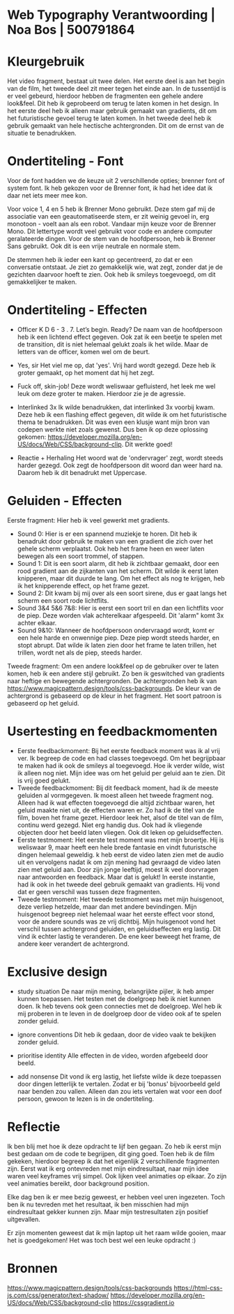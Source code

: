 # Web Typography Verantwoording | Noa Bos | 500791864

# Kleurgebruik
Het video fragment, bestaat uit twee delen. Het eerste deel is aan het begin van de film, het tweede deel zit meer tegen het einde aan. In de tussentijd is er veel gebeurd, hierdoor hebben de fragmenten een gehele andere look&feel. Dit heb ik geprobeerd om terug te laten komen in het design.
In het eerste deel heb ik alleen maar gebruik gemaakt van gradients, dit om het futuristische gevoel terug te laten komen. In het tweede deel heb ik gebruik gemaakt van hele hectische achtergronden. Dit om de ernst van de situatie te benadrukken.

# Ondertiteling - Font
Voor de font hadden we de keuze uit 2 verschillende opties; brenner font of system font. Ik heb gekozen voor de Brenner font, ik had het idee dat ik daar net iets meer mee kon. 

Voor voice 1, 4 en 5 heb ik Brenner Mono gebruikt. Deze stem gaf mij de associatie van een geautomatiseerde stem, er zit weinig gevoel in, erg monotoon - voelt aan als een robot. Vandaar mijn keuze voor de Brenner Mono. Dit lettertype wordt veel gebruikt voor code en andere computer geralateerde dingen.
Voor de stem van de hoofdpersoon, heb ik Brenner Sans gebruikt. Ook dit is een vrije neutrale en normale stem.

De stemmen heb ik ieder een kant op gecentreerd, zo dat er een conversatie ontstaat. Je ziet zo gemakkelijk wie, wat zegt, zonder dat je de gezichten daarvoor hoeft te zien. Ook heb ik smileys toegevoegd, om dit gemakkelijker te maken.

# Ondertiteling - Effecten
- Officer  K D 6 - 3 . 7. Let’s begin. Ready?
De naam van de hoofdpersoon heb ik een lichtend effect gegeven. Ook zat ik een beetje te spelen met de transition, dit is niet helemaal gelukt zoals ik het wilde. Maar de letters van de officer, komen wel om de beurt.

- Yes, sir
Het viel me op, dat 'yes'. Vrij hard wordt gezegd. Deze heb ik groter gemaakt, op het moment dat hij het zegt.

- Fuck off, skin-job!
Deze wordt weliswaar gefluisterd, het leek me wel leuk om deze groter te maken. Hierdoor zie je de agressie. 

- Interlinked 3x
Ik wilde benadrukken, dat interlinked 3x voorbij kwam. Deze heb ik een flashing effect gegeven, dit wilde ik om het futuristische thema te benadrukken. Dit was even een klusje want mijn bron van codepen werkte niet zoals gewenst. Dus ben ik op deze oplossing gekomen: https://developer.mozilla.org/en-US/docs/Web/CSS/background-clip. Dit werkte goed!

- Reactie + Herhaling
Het woord wat de 'ondervrager' zegt, wordt steeds harder gezegd. Ook zegt de hoofdpersoon dit woord dan weer hard na. Daarom heb ik dit benadrukt met Uppercase.

# Geluiden - Effecten
Eerste fragment:
Hier heb ik veel gewerkt met gradients.
- Sound 0: Hier is er een spannend muziekje te horen. Dit heb ik benadrukt door gebruik te maken van een gradient die zich over het gehele scherm verplaatst. Ook heb het frame heen en weer laten bewegen als een soort trommel, of stappen.
- Sound 1: Dit is een soort alarm, dit heb ik zichtbaar gemaakt, door een rood gradient aan de zijkanten van het scherm. Dit wilde ik eerst laten knipperen, maar dit duurde te lang. Om het effect als nog te krijgen, heb ik het knipperende effect, op het frame gezet.
- Sound 2: Dit kwam bij mij over als een soort sirene,  dus er gaat langs het scherm een soort rode lichtflits.
- Sound 3&4 5&6 7&8: Hier is eerst een soort tril en dan een lichtflits voor de piep. Deze worden vlak achterelkaar afgespeeld. Dit 'alarm" komt 3x achter elkaar.
- Sound 9&10: Wanneer de hoofdpersoon ondervraagd wordt, komt er een hele harde en onwennige piep. Deze piep wordt steeds harder, en stopt abrupt. Dat wilde ik laten zien door het frame te laten trillen, het trillen, wordt net als de piep, steeds harder.

Tweede fragment:
Om een andere look&feel op de gebruiker over te laten komen, heb ik een andere stijl gebruikt. Zo ben ik geswitched van gradients naar heftige en bewegende achtergronden. De achtergronden heb ik van https://www.magicpattern.design/tools/css-backgrounds. De kleur van de achtergrond is gebaseerd op de kleur in het fragment. Het soort patroon is gebaseerd op het geluid.

# Usertesting en feedbackmomenten
- Eerste feedbackmoment: Bij het eerste feedback moment was ik al vrij ver. Ik begreep de code en had classes toegevoegd. Om het begrijpbaar te maken had ik ook de smileys al toegevoegd. Hoe ik verder wilde, wist ik alleen nog niet. Mijn idee was om het geluid per geluid aan te zien. Dit is vrij goed gelukt. 
- Tweede feedbackmoment: Bij dit feedback moment, had ik de meeste geluiden al vormgegeven. Ik moest alleen het tweede fragment nog. Alleen had ik wat effecten toegevoegd die altijd zichtbaar waren, het geluid maakte niet uit, de effecten waren er. Zo had ik de titel van de film, boven het frame gezet. Hierdoor leek het, alsof de titel van de film, continu werd gezegd. Niet erg handig dus. Ook had ik vliegende objecten door het beeld laten vliegen. Ook dit leken op geluidseffecten.
- Eerste testmoment: Het eerste test moment was met mijn broertje. Hij is weliswaar 9, maar heeft een hele brede fantasie en vindt futuristsche dingen helemaal geweldig. k heb eerst de video laten zien met de audio uit en vervolgens nadat ik om zijn mening had gevraagd de video laten zien met geluid aan. Door zijn jonge leeftijd, moest ik veel doorvragen naar antwoorden en feedback. Maar dat is gelukt! In eerste instantie, had ik ook in het tweede deel gebruik gemaakt van gradients. Hij vond dat er geen verschil was tussen deze fragmenten. 
- Tweede testmoment: Het tweede testmoment was met mijn huisgenoot, deze verliep hetzelde, maar dan met andere bevindingen. Mijn huisgenoot begreep niet helemaal waar het eerste effect voor stond, voor de andere sounds was ze vrij dichtbij. Mijn huisgenoot vond het verschil tussen achtergrond geluiden, en geluidseffecten erg lastig. Dit vind ik echter lastig te veranderen. De ene keer beweegt het frame, de andere keer verandert de achtergrond.

# Exclusive design
- study situation
De naar mijn mening, belangrijkte pijler, ik heb amper kunnen toepassen. Het testen met de doelgroep heb ik niet kunnen doen. Ik heb tevens ook geen connecties met de doelgroep. Wel heb ik mij proberen in te leven in de doelgroep door de video ook af te spelen zonder geluid.

- ignore conventions
Dit heb ik gedaan, door de video vaak te bekijken zonder geluid.

- prioritise identity
Alle effecten in de video, worden afgebeeld door beeld. 

- add nonsense
Dit vond ik erg lastig, het liefste wilde ik deze toepassen door dingen letterlijk te vertalen. Zodat er bij 'bonus' bijvoorbeeld geld naar benden zou vallen. Alleen dan zou iets vertalen wat voor een doof persoon, gewoon te lezen is in de ondertiteling.


# Reflectie
Ik ben blij met hoe ik deze opdracht te lijf ben gegaan. Zo heb ik eerst mijn best gedaan om de code te begrijpen, dit ging goed. Toen heb ik de film gekeken, hierdoor begreep ik dat het eigenlijk 2 verschillende fragmenten zijn. Eerst wat ik erg ontevreden met mijn eindresultaat, naar mijn idee waren veel keyframes vrij simpel. Ook lijken veel animaties op elkaar. Zo zijn veel animaties bereikt, door background position. 

Elke dag ben ik er mee bezig geweest, er hebben veel uren ingezeten. Toch ben ik nu tevreden met het resultaat, ik ben misschien had mijn eindresultaat gekker kunnen zijn. Maar mijn testresultaten zijn positief uitgevallen.

Er zijn momenten geweest dat ik mijn laptop uit het raam wilde gooien, maar het is goedgekomen! Het was toch best wel een leuke opdracht :)


# Bronnen
https://www.magicpattern.design/tools/css-backgrounds
https://html-css-js.com/css/generator/text-shadow/
https://developer.mozilla.org/en-US/docs/Web/CSS/background-clip
https://cssgradient.io 



